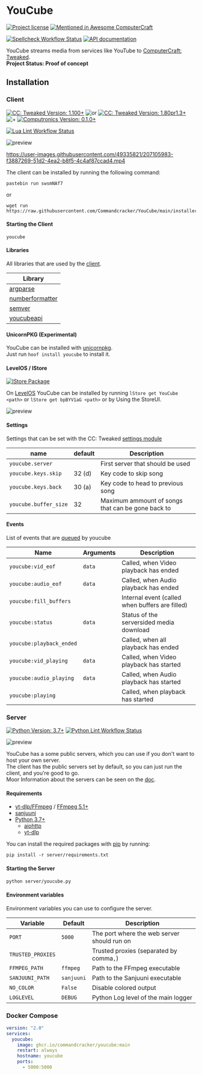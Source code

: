 # YouCube

[![Project license](https://img.shields.io/github/license/Commandcracker/YouCube?style=for-the-badge)](https://github.com/Commandcracker/YouCube/blob/main/LICENSE.txt)
[![Mentioned in Awesome ComputerCraft](https://img.shields.io/badge/Mentioned%20in%20Awesome-ComputerCraft-violet?style=for-the-badge&logo=Awesome%20Lists&logoColor=white)](https://github.com/tomodachi94/awesome-computercraft)

[![Spellcheck Workflow Status](https://img.shields.io/github/actions/workflow/status/Commandcracker/YouCube/spellcheck.yml?branch=main&label=Spell-check&logo=github&style=for-the-badge)](https://github.com/Commandcracker/YouCube/actions/workflows/spellcheck.yml)
[![API documentation](https://img.shields.io/github/actions/workflow/status/Commandcracker/YouCube/asyncapi-doc.yml?branch=main&label=API%20documentation&logo=github&style=for-the-badge)](https://github.com/Commandcracker/YouCube/actions/workflows/asyncapi-doc.yml)

YouCube streams media from services like YouTube to [ComputerCraft: Tweaked](https://github.com/cc-tweaked/CC-Tweaked). \
**Project Status: Proof of concept**

## Installation

### Client

[![CC: Tweaked Version: 1.100+](https://img.shields.io/badge/CC:%20tweaked-1.100+-green?style=for-the-badge&logo=GNOME%20Terminal)](https://tweaked.cc/)
![or](.README/slash.svg)
[![CC: Tweaked Version: 1.80pr1.3+](https://img.shields.io/badge/CC:%20tweaked-1.80pr1.3+-green?style=for-the-badge&logo=GNOME%20Terminal)](https://tweaked.cc/)
![+](.README/plus.svg)
[![Computronics Version: 0.1.0+](https://img.shields.io/badge/Computronics-0.1.0+-green?style=for-the-badge)](https://wiki.vexatos.com/wiki:computronics)

[![Lua Lint Workflow Status](https://img.shields.io/github/actions/workflow/status/Commandcracker/YouCube/illuaminate-lint.yml?branch=main&label=Lua%20Lint&logo=github&style=for-the-badge)](https://github.com/Commandcracker/YouCube/actions/workflows/illuaminate-lint.yml)

![preview](.README/preview-client.png)

<https://user-images.githubusercontent.com/49335821/207105983-f3887269-51d2-4ea2-b8f5-4c4af87ccad4.mp4>

The client can be installed by running the following command:

```shell
pastebin run swsmNAf7
```

or

```shell
wget run https://raw.githubusercontent.com/Commandcracker/YouCube/main/installer.lua
```

#### Starting the Client

```text
youcube
```

#### Libraries

All libraries that are used by the [client](https://github.com/Commandcracker/YouCube/blob/main/client/youcube.lua).

| Library                                                                                               |
|-------------------------------------------------------------------------------------------------------|
| [argparse](https://github.com/Commandcracker/cc-argparse)                                             |
| [numberformatter](https://github.com/Commandcracker/YouCube/blob/main/client/lib/numberformatter.lua) |
| [semver](https://github.com/kikito/semver.lua)                                                        |
| [youcubeapi](https://github.com/Commandcracker/YouCube/blob/main/client/lib/youcubeapi.lua)           |

#### UnicornPKG (Experimental)

YouCube can be installed with [unicornpkg](https://unicornpkg.madefor.cc/). \
Just run `hoof install youcube` to install it.

#### LevelOS / lStore

[![lStore Package](https://img.shields.io/github/actions/workflow/status/Commandcracker/YouCube/lstore-put.yml?branch=main&label=lStore%20Package&logo=github&style=for-the-badge)](https://github.com/Commandcracker/YouCube/actions/workflows/lstore-put.yml)

On [LevelOS](https://discord.com/invite/vBsjGqy99U) YouCube can be installed by running `lStore get YouCube <path>` or `lStore get bpBYV1aG <path>` or by Using the StoreUI.

![preview](.README/levelos.png)

#### Settings

Settings that can be set with the CC: Tweaked [settings module](https://tweaked.cc/module/settings.html#v:get)

| name                  | default | Description                                     |
|-----------------------|---------|-------------------------------------------------|
| `youcube.server`      |         | First server that should be used                |
| `youcube.keys.skip`   |   32 (d)|Key code to skip song                            |
| `youcube.keys.back`   |   30 (a)|Key code to head to previous song                |
| `youcube.buffer_size` |   32    |Maximum ammount of songs that can be gone back to|

#### Events

List of events that are [queued](https://tweaked.cc/module/os.html#v:queueEvent) by youcube

| Name                     | Arguments | Description                                     |
|--------------------------|-----------|-------------------------------------------------|
| `youcube:vid_eof`        | `data`    | Called, when Video playback has ended           |
| `youcube:audio_eof`      | `data`    | Called, when Audio playback has ended           |
| `youcube:fill_buffers`   |           | Internal event (called when buffers are filled) |
| `youcube:status`         | `data`    | Status of the serversided media download        |
| `youcube:playback_ended` |           | Called, when all playback has ended             |
| `youcube:vid_playing`    | `data`    | Called, when Video playback has started         |
| `youcube:audio_playing`  | `data`    | Called, when Audio playback has started         |
| `youcube:playing`        |           | Called, when playback has started               |

### Server

[![Python Version: 3.7+](https://img.shields.io/badge/Python-3.7+-green?style=for-the-badge&logo=Python&logoColor=white)](https://www.python.org/downloads/)
[![Python Lint Workflow Status](https://img.shields.io/github/actions/workflow/status/Commandcracker/YouCube/pylint.yml?branch=main&label=Python%20Lint&logo=github&style=for-the-badge)](https://github.com/Commandcracker/YouCube/actions/workflows/pylint.yml)

![preview](.README/preview-server.png)

YouCube has a some public servers, which you can use if you don't want to host your own server. \
The client has the public servers set by default, so you can just run the client, and you're good to go. \
Moor Information about the servers can be seen on the [doc](https://commandcracker.github.io/YouCube/).

#### Requirements

- [yt-dlp/FFmpeg](https://github.com/yt-dlp/FFmpeg-Builds) / [FFmpeg 5.1+](https://ffmpeg.org/)
- [sanjuuni](https://github.com/MCJack123/sanjuuni)
- [Python 3.7+](https://www.python.org/downloads/)
  - [aiohttp](https://pypi.org/project/aiohttp/)
  - [yt-dlp](https://pypi.org/project/yt-dlp/)

You can install the required packages with [pip](https://pip.pypa.io/en/stable/installation/) by running:

```shell
pip install -r server/requirements.txt
```

#### Starting the Server

```bash
python server/youcube.py
```

#### Environment variables

Environment variables you can use to configure the server.

| Variable          | Default    | Description                                 |
|-------------------|------------|---------------------------------------------|
| `PORT`            | `5000`     | The port where the web server should run on |
| `TRUSTED_PROXIES` |            | Trusted proxies (separated by comma`,`)     |
| `FFMPEG_PATH`     | `ffmpeg`   | Path to the FFmpeg executable               |
| `SANJUUNI_PATH`   | `sanjuuni` | Path to the Sanjuuni executable             |
| `NO_COLOR`        | `False`    | Disable colored output                      |
| `LOGLEVEL`        | `DEBUG`    | Python Log level of the main logger         |

### Docker Compose

```yml
version: "2.0"
services:
  youcube:
    image: ghcr.io/commandcracker/youcube:main
    restart: always
    hostname: youcube
    ports:
      - 5000:5000
```
